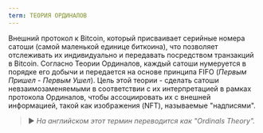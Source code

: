 ```yaml
---
term: ТЕОРИЯ ОРДИНАЛОВ
---
```


Внешний протокол к Bitcoin, который присваивает серийные номера сатоши (самой маленькой единице биткоина), что позволяет отслеживать их индивидуально и передавать посредством транзакций в Bitcoin. Согласно Теории Ординалов, каждый сатоши нумеруется в порядке его добычи и передается на основе принципа FIFO (*Первым Пришел - Первым Ушел*). Цель этой теории - сделать сатоши невзаимозаменяемыми в соответствии с их интерпретацией в рамках протокола Ординалов, чтобы ассоциировать их с внешней информацией, такой как изображения (NFT), называемые "надписями".

> ► *На английском этот термин переводится как "Ordinals Theory".*